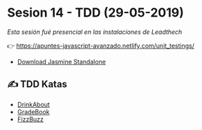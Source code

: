 # Sesion 14 -  TDD (29-05-2019) 

_Esta sesión fué presencial en las instalaciones de Leadthech_

👉 <https://apuntes-javascript-avanzado.netlify.com/unit_testings/>

- [Download Jasmine Standalone](https://github.com/jasmine/jasmine/releases/download/v3.4.0/jasmine-standalone-3.4.0.zip)

## ✍️ TDD Katas

- [DrinkAbout](https://github.com/juanmaguitar/exercises-katas-js/tree/master/DrinkAbout)
- [GradeBook](https://github.com/juanmaguitar/exercises-katas-js/tree/master/GradeBook)
- [FizzBuzz](https://github.com/juanmaguitar/exercises-katas-js/tree/master/FizzBuzz)